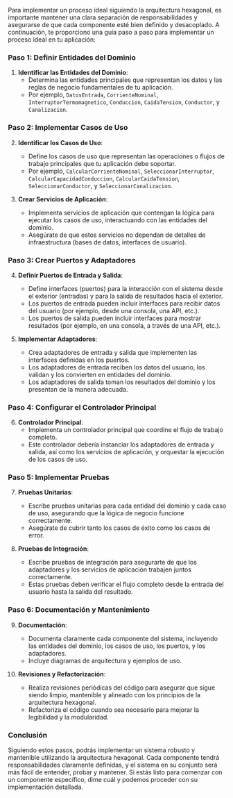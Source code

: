 Para implementar un proceso ideal siguiendo la arquitectura hexagonal, es importante mantener una clara separación de responsabilidades y asegurarse de que cada componente esté bien definido y desacoplado. A continuación, te proporciono una guía paso a paso para implementar un proceso ideal en tu aplicación:

### Paso 1: Definir Entidades del Dominio

1. **Identificar las Entidades del Dominio**:
   - Determina las entidades principales que representan los datos y las reglas de negocio fundamentales de tu aplicación.
   - Por ejemplo, `DatosEntrada`, `CorrienteNominal`, `InterruptorTermomagnetico`, `Conduccion`, `CaidaTension`, `Conductor`, y `Canalizacion`.

### Paso 2: Implementar Casos de Uso

2. **Identificar los Casos de Uso**:
   - Define los casos de uso que representan las operaciones o flujos de trabajo principales que tu aplicación debe soportar.
   - Por ejemplo, `CalcularCorrienteNominal`, `SeleccionarInterruptor`, `CalcularCapacidadConduccion`, `CalcularCaidaTension`, `SeleccionarConductor`, y `SeleccionarCanalizacion`.

3. **Crear Servicios de Aplicación**:
   - Implementa servicios de aplicación que contengan la lógica para ejecutar los casos de uso, interactuando con las entidades del dominio.
   - Asegúrate de que estos servicios no dependan de detalles de infraestructura (bases de datos, interfaces de usuario).

### Paso 3: Crear Puertos y Adaptadores

4. **Definir Puertos de Entrada y Salida**:
   - Define interfaces (puertos) para la interacción con el sistema desde el exterior (entradas) y para la salida de resultados hacia el exterior.
   - Los puertos de entrada pueden incluir interfaces para recibir datos del usuario (por ejemplo, desde una consola, una API, etc.).
   - Los puertos de salida pueden incluir interfaces para mostrar resultados (por ejemplo, en una consola, a través de una API, etc.).

5. **Implementar Adaptadores**:
   - Crea adaptadores de entrada y salida que implementen las interfaces definidas en los puertos.
   - Los adaptadores de entrada reciben los datos del usuario, los validan y los convierten en entidades del dominio.
   - Los adaptadores de salida toman los resultados del dominio y los presentan de la manera adecuada.

### Paso 4: Configurar el Controlador Principal

6. **Controlador Principal**:
   - Implementa un controlador principal que coordine el flujo de trabajo completo.
   - Este controlador debería instanciar los adaptadores de entrada y salida, así como los servicios de aplicación, y orquestar la ejecución de los casos de uso.

### Paso 5: Implementar Pruebas

7. **Pruebas Unitarias**:
   - Escribe pruebas unitarias para cada entidad del dominio y cada caso de uso, asegurando que la lógica de negocio funcione correctamente.
   - Asegúrate de cubrir tanto los casos de éxito como los casos de error.

8. **Pruebas de Integración**:
   - Escribe pruebas de integración para asegurarte de que los adaptadores y los servicios de aplicación trabajen juntos correctamente.
   - Estas pruebas deben verificar el flujo completo desde la entrada del usuario hasta la salida del resultado.

### Paso 6: Documentación y Mantenimiento

9. **Documentación**:
   - Documenta claramente cada componente del sistema, incluyendo las entidades del dominio, los casos de uso, los puertos, y los adaptadores.
   - Incluye diagramas de arquitectura y ejemplos de uso.

10. **Revisiones y Refactorización**:
    - Realiza revisiones periódicas del código para asegurar que sigue siendo limpio, mantenible y alineado con los principios de la arquitectura hexagonal.
    - Refactoriza el código cuando sea necesario para mejorar la legibilidad y la modularidad.

### Conclusión

Siguiendo estos pasos, podrás implementar un sistema robusto y mantenible utilizando la arquitectura hexagonal. Cada componente tendrá responsabilidades claramente definidas, y el sistema en su conjunto será más fácil de entender, probar y mantener. Si estás listo para comenzar con un componente específico, dime cuál y podemos proceder con su implementación detallada.